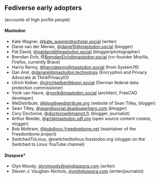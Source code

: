 ## Fediverse early adopters 
(accounts of high profile people)

#### Mastodon
- Kate Wagner, @kate_wagner@scholar.social (writer)
- Danie van der Merwe, @danie10@mastodon.social (blogger)
- Pat David, @patdavid@mastodon.social (blogger/photographer)
- Brendan Eich, @BrendanEich@mastodon.social (co-founder Mozilla, Firefox, currently Brave)
- Harris Kenny, @harriskenny@mastodon.social (from System76)
- Dan Arel, @danarel@mastodon.technology (Encryption and Privacy Advocate at ThinkPrivacyIO)
- Ulrich Kelber, @ulrichkelber@bonn.social (German federal data protection commissioner)
- Yorik van Havre, @yorik@mastodon.social (architect, FreeCAD developer)
- WeDistribute, @[blog@wedistribute.org](mailto:blog@wedistribute.org) (website of Sean Tilley, blogger)
- Sean Tilley, @sean@social.deadsuperhero.com (blogger)
- Cory Doctorow, @doctorow@mamot.fr (blogger, journalist)
- Arthur Reeder, @art@mastodon.sdf.org (open source content creator, vlogger)
- Bob Mottram, @bob@soc.freedombone.net (maintainer of the Freedombone project)
- SwitchedToLinux, @switchedtolinux.fosstodon.org (vlogger on the Switched to Linux YouTube channel)


#### Diaspora*
- Glyn Moody, glynmoody@joindiaspora.com (writer)
- Steven J. Vaughan-Nichols, sjvn@pluspora.com (writer/journalist)